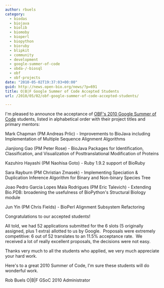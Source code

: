 ```yaml
---
author: rbuels
category:
  - biodas
  - biojava
  - biolib
  - biomoby
  - bioperl
  - biopython
  - bioruby
  - blipkit
  - community
  - development
  - google-summer-of-code
  - obda-/-biosql
  - obf
  - obf-projects
date: "2010-05-02T19:37:03+00:00"
guid: http://news.open-bio.org/news/?p=691
title: O|B|F Google Summer of Code Accepted Students
url: /2010/05/02/obf-google-summer-of-code-accepted-students/

---
```

I'm pleased to announce the acceptance of [OBF's 2010 Google Summer of Code](/obf-hugo-test/wiki/Google_Summer_of_Code) students, listed in alphabetical order with their project titles and primary mentors:

Mark Chapman (PM Andreas Prlic) - Improvements to BioJava including Implementation of Multiple Sequence Alignment Algorithms

Jianjiong Gao (PM Peter Rose) - BioJava Packages for Identification, Classification, and Visualization of Posttranslational Modification of Proteins

Kazuhiro Hayashi (PM Naohisa Goto) - Ruby 1.9.2 support of BioRuby

Sara Rayburn (PM Christian Zmasek) - Implementing Speciation & Duplication Inference Algorithm for Binary and Non-binary Species Tree

Joao Pedro Garcia Lopes Maia Rodrigues (PM Eric Talevich) - Extending Bio.PDB: broadening the usefulness of BioPython's Structural Biology module

Jun Yin (PM Chris Fields) - BioPerl Alignment Subsystem Refactoring

Congratulations to our accepted students!

All told, we had 52 applications submitted for the 6 slots (5 originally assigned, plus 1 extra) allotted to us by Google.  Proposals were extremely competitive: 6 out of 52 translates to an 11.5% acceptance rate.  We received a lot of really excellent proposals, the decisions were not easy.

Thanks very much to all the students who applied, we very much appreciate your hard work.

Here's to a great 2010 Summer of Code, I'm sure these students will do wonderful work.

Rob Buels
O\|B\|F GSoC 2010 Administrator
